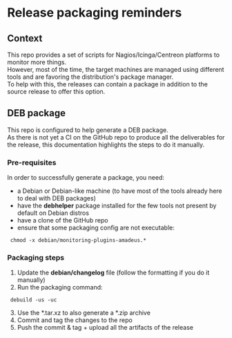 # Release packaging reminders

## Context
This repo provides a set of scripts for Nagios/Icinga/Centreon platforms to monitor more things.<br/>
However, most of the time, the target machines are managed using different tools and are favoring the distribution's package manager.<br/>
To help with this, the releases can contain a package in addition to the source release to offer this option.

## DEB package
This repo is configured to help generate a DEB package.<br/>
As there is not yet a CI on the GitHub repo to produce all the deliverables for the release, this documentation highlights the steps to do it manually.

### Pre-requisites
In order to successfully generate a package, you need:
* a Debian or Debian-like machine (to have most of the tools already here to deal with DEB packages)
* have the **debhelper** package installed for the few tools not present by default on Debian distros
* have a clone of the GitHub repo
* ensure that some packaging config are not executable:
```
 chmod -x debian/monitoring-plugins-amadeus.*
```

### Packaging steps

1. Update the **debian/changelog** file (follow the formatting if you do it manually)
2. Run the packaging command:
```
 debuild -us -uc
```
3. Use the *.tar.xz to also generate a *.zip archive
4. Commit and tag the changes to the repo
5. Push the commit & tag + upload all the artifacts of the release